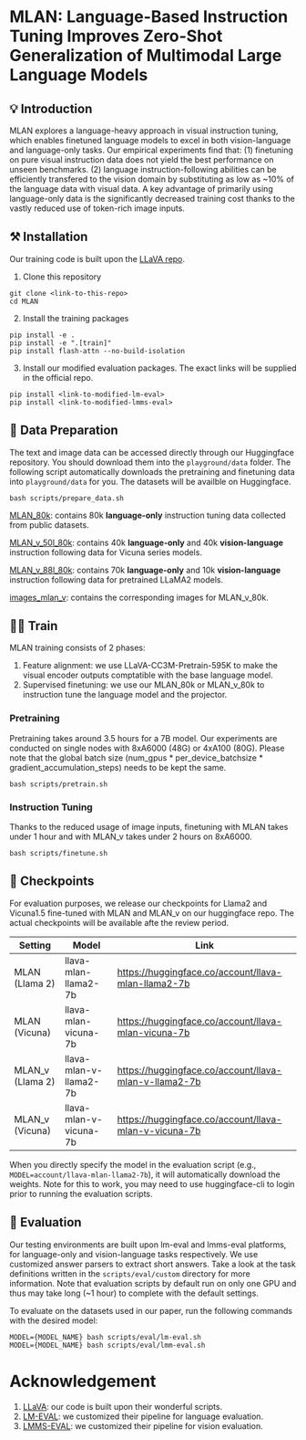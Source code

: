# MLAN: Language-Based Instruction Tuning Improves Zero-Shot Generalization of Multimodal Large Language Models

## 💡 Introduction

MLAN explores a language-heavy approach in visual instruction tuning, 
which enables finetuned language models to excel in both vision-language and language-only tasks.
Our empirical experiments find that: 
(1) finetuning on pure visual instruction data does not yield the best performance on unseen benchmarks.
(2) language instruction-following abilities can be efficiently transfered to the vision domain by substituting as low as ~10% of the language data with visual data.
A key advantage of primarily using language-only data is the significantly decreased training cost 
thanks to the vastly reduced use of token-rich image inputs.

## ⚒️ Installation

Our training code is built upon the [LLaVA repo](https://github.com/haotian-liu/LLaVA).

1. Clone this repository
```
git clone <link-to-this-repo>
cd MLAN
```

2. Install the training packages
```
pip install -e .
pip install -e ".[train]"
pip install flash-attn --no-build-isolation
```

3. Install our modified evaluation packages. The exact links will be supplied in the official repo.
```
pip install <link-to-modified-lm-eval>
pip install <link-to-modified-lmms-eval>
```

## 📖 Data Preparation

The text and image data can be accessed directly through our Huggingface repository. You should download them into the `playground/data` folder. The following script automatically downloads the pretraining and finetuning data into `playground/data` for you. The datasets will be availble on Huggingface.

```
bash scripts/prepare_data.sh 
```

[MLAN_80k](https://huggingface.co/datasets/account/MLAN/resolve/main/MLAN_80k.json): contains 80k **language-only** instruction tuning data collected from public datasets.

[MLAN_v_50l_80k](https://huggingface.co/datasets/account/MLAN/resolve/main/MLAN_v_50l_80k.json): contains 40k **language-only** and 40k **vision-language** instruction following data for Vicuna series models.

[MLAN_v_88l_80k](https://huggingface.co/datasets/account/MLAN/resolve/main/MLAN_v_88l_80k.json): contains 70k **language-only** and 10k **vision-language** instruction following data for pretrained LLaMA2 models.

[images_mlan_v](https://huggingface.co/datasets/account/MLAN/resolve/main/images_mlan_v.zip): contains the corresponding images for MLAN_v_80k.

## 🏋️‍♂️ Train

MLAN training consists of 2 phases:

1. Feature alignment: we use LLaVA-CC3M-Pretrain-595K to make the visual encoder outputs comptatible with the base language model.
2. Supervised finetuning: we use our MLAN_80k or MLAN_v_80k to instruction tune the language model and the projector.

### Pretraining

Pretraining takes around 3.5 hours for a 7B model. Our experiments are conducted on single nodes with 8xA6000 (48G) or 4xA100 (80G). Please note that the global batch size (num_gpus * per_device_batchsize * gradient_accumulation_steps) needs to be kept the same.

```
bash scripts/pretrain.sh
```

### Instruction Tuning

Thanks to the reduced usage of image inputs, finetuning with MLAN takes under 1 hour and with MLAN_v takes under 2 hours on 8xA6000. 

```
bash scripts/finetune.sh
```

## 💾 Checkpoints

For evaluation purposes, we release our checkpoints for Llama2 and Vicuna1.5 fine-tuned with MLAN and MLAN_v on our huggingface repo. The actual checkpoints will be available afte the review period.

| Setting        | Model                  | Link                                                   |
| -------------- | ---------------------- | -------------------------------------------------------|
MLAN (Llama 2) | llava-mlan-llama2-7b   | <https://huggingface.co/account/llava-mlan-llama2-7b>   |
MLAN (Vicuna) | llava-mlan-vicuna-7b   | <https://huggingface.co/account/llava-mlan-vicuna-7b>   |
MLAN_v (Llama 2) | llava-mlan-v-llama2-7b | <https://huggingface.co/account/llava-mlan-v-llama2-7b> |
MLAN_v (Vicuna) | llava-mlan-v-vicuna-7b | <https://huggingface.co/account/llava-mlan-v-vicuna-7b> |

When you directly specify the model in the evaluation script (e.g., `MODEL=account/llava-mlan-llama2-7b`), it will automatically download the weights. Note for this to work, you may need to use huggingface-cli to login prior to running the evaluation scripts.


## 📝 Evaluation

Our testing environments are built upon lm-eval and lmms-eval platforms, for language-only and vision-language tasks respectively. We use customized answer parsers to extract short answers. Take a look at the task definitions written in the `scripts/eval/custom` directory for more information. Note that evaluation scripts by default run on only one GPU and thus may take long (~1 hour) to complete with the default settings.

To evaluate on the datasets used in our paper, run the following commands with the desired model:
```
MODEL={MODEL_NAME} bash scripts/eval/lm-eval.sh
MODEL={MODEL_NAME} bash scripts/eval/lmm-eval.sh
```

# Acknowledgement
1. [LLaVA](https://github.com/haotian-liu/LLaVA): our code is built upon their wonderful scripts.
2. [LM-EVAL](https://github.com/EleutherAI/lm-evaluation-harness): we customized their pipeline for language evaluation.
3. [LMMS-EVAL](https://github.com/EvolvingLMMs-Lab/lmms-eval): we customized their pipeline for vision evaluation. 
